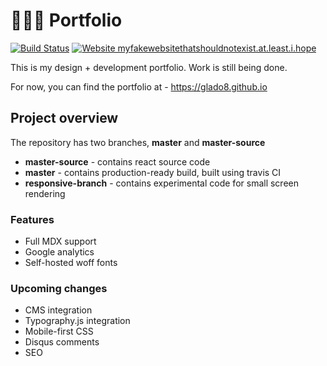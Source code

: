 # 👨🏾‍💻 Portfolio
[![Build Status](https://travis-ci.com/GLaDO8/GLaDO8.github.io.svg?token=kwy6JTqypCHNWBv5ksjB&branch=master-source)](https://travis-ci.com/GLaDO8/GLaDO8.github.io)
[![Website myfakewebsitethatshouldnotexist.at.least.i.hope](https://img.shields.io/website-up-down-green-red/http/myfakewebsitethatshouldnotexist.at.least.i.hope.svg)](http://myfakewebsitethatshouldnotexist.at.least.i.hope/)

This is my design + development portfolio. Work is still being done.

For now, you can find the portfolio at - https://glado8.github.io

## Project overview
The repository has two branches, **master** and **master-source**
* **master-source** - contains react source code
* **master** - contains production-ready build, built using travis CI
* **responsive-branch** - contains experimental code for small screen rendering

### Features
* Full MDX support
* Google analytics
* Self-hosted woff fonts

### Upcoming changes
* CMS integration
* Typography.js integration
* Mobile-first CSS
* Disqus comments
* SEO
